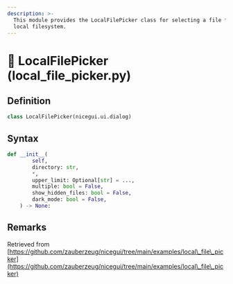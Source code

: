 ```yaml
---
description: >-
  This module provides the LocalFilePicker class for selecting a file from the
  local filesystem.
---
```


# 📁 LocalFilePicker (local\_file\_picker.py)

## Definition

```python
class LocalFilePicker(nicegui.ui.dialog)
```

## Syntax

```python
def __init__(
        self,
        directory: str,
        *,
        upper_limit: Optional[str] = ...,
        multiple: bool = False,
        show_hidden_files: bool = False,
        dark_mode: bool = False,
    ) -> None:
```

## Remarks

Retrieved from [https://github.com/zauberzeug/nicegui/tree/main/examples/local\_file\_picker](https://github.com/zauberzeug/nicegui/tree/main/examples/local\_file\_picker)
